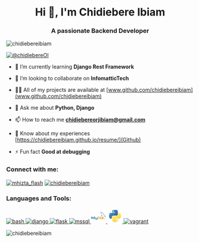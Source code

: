 <h1 align="center">Hi 👋, I'm Chidiebere Ibiam</h1>
<h3 align="center">A passionate Backend Developer</h3>

<p align="left"> <img src="https://komarev.com/ghpvc/?username=chidiebereibiam&label=Profile%20views&color=0e75b6&style=flat" alt="chidiebereibiam" /> </p>

<p align="left"> <a href="https://twitter.com/@chidiebereOI" target="blank"><img src="https://img.shields.io/twitter/follow/chidiebereOI?logo=twitter&style=for-the-badge" alt="@chidiebereOI" /></a> </p>

- 🌱 I’m currently learning **Django Rest Framework**

- 👯 I’m looking to collaborate on **InfomatticTech**

- 👨‍💻 All of my projects are available at [www.github.com/chidiebereibiam](www.github.com/chidiebereibiam)

- 💬 Ask me about **Python, Django**

- 📫 How to reach me **chidiebereorjibiam@gmail.com**

- 📄 Know about my experiences [https://chidiebereibiam.github.io/resume/](Github)

- ⚡ Fun fact **Good at debugging**

<h3 align="left">Connect with me:</h3>
<p align="left">
<a href="https://twitter.com/@chidiebereOI" target="blank"><img align="center" src="https://raw.githubusercontent.com/rahuldkjain/github-profile-readme-generator/master/src/images/icons/Social/twitter.svg" alt="mhizta_flash" height="30" width="40" /></a>
<a href="https://linkedin.com/in/chidiebereibiam" target="blank"><img align="center" src="https://raw.githubusercontent.com/rahuldkjain/github-profile-readme-generator/master/src/images/icons/Social/linked-in-alt.svg" alt="chidiebereibiam" height="30" width="40" /></a>
</p>

<h3 align="left">Languages and Tools:</h3>
<p align="left"> <a href="https://www.gnu.org/software/bash/" target="_blank" rel="noreferrer"> <img src="https://www.vectorlogo.zone/logos/gnu_bash/gnu_bash-icon.svg" alt="bash" width="40" height="40"/> </a> <a href="https://www.djangoproject.com/" target="_blank" rel="noreferrer"> <img src="https://cdn.worldvectorlogo.com/logos/django.svg" alt="django" width="40" height="40"/> </a> <a href="https://flask.palletsprojects.com/" target="_blank" rel="noreferrer"> <img src="https://www.vectorlogo.zone/logos/pocoo_flask/pocoo_flask-icon.svg" alt="flask" width="40" height="40"/> </a> <a href="https://www.microsoft.com/en-us/sql-server" target="_blank" rel="noreferrer"> <img src="https://www.svgrepo.com/show/303229/microsoft-sql-server-logo.svg" alt="mssql" width="40" height="40"/> </a> <a href="https://www.mysql.com/" target="_blank" rel="noreferrer"> <img src="https://raw.githubusercontent.com/devicons/devicon/master/icons/mysql/mysql-original-wordmark.svg" alt="mysql" width="40" height="40"/> </a> <a href="https://www.python.org" target="_blank" rel="noreferrer"> <img src="https://raw.githubusercontent.com/devicons/devicon/master/icons/python/python-original.svg" alt="python" width="40" height="40"/> </a> <a href="https://www.vagrantup.com/" target="_blank" rel="noreferrer"> <img src="https://www.vectorlogo.zone/logos/vagrantup/vagrantup-icon.svg" alt="vagrant" width="40" height="40"/> </a> </p>

<p><img align="center" src="https://github-readme-stats.vercel.app/api/top-langs?username=chidiebereibiam&show_icons=true&locale=en&layout=compact" alt="chidiebereibiam" /></p>
